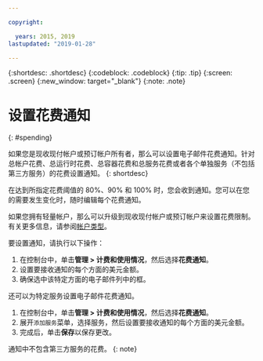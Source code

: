 ```yaml
---

copyright:

  years: 2015, 2019
lastupdated: "2019-01-28"

---
```


{:shortdesc: .shortdesc}
{:codeblock: .codeblock}
{:tip: .tip}
{:screen: .screen}
{:new_window: target="_blank"}
{:note: .note}

# 设置花费通知
{: #spending}

如果您是现收现付帐户或预订帐户所有者，那么可以设置电子邮件花费通知。针对总帐户花费、总运行时花费、总容器花费和总服务花费或者各个单独服务（不包括第三方服务）的花费设置通知。
{: shortdesc}

在达到所指定花费阈值的 80%、90% 和 100% 时，您会收到通知。您可以在您的需要发生变化时，随时编辑每个花费通知。

如果您拥有轻量帐户，那么可以升级到现收现付帐户或预订帐户来设置花费限制。有关更多信息，请参阅[帐户类型](/docs/account?topic=account-accounts)。

要设置通知，请执行以下操作：

1. 在控制台中，单击**管理 > 计费和使用情况**，然后选择**花费通知**。
2. 设置要接收通知的每个方面的美元金额。
3. 确保选中该特定方面的电子邮件列中的框。

还可以为特定服务设置电子邮件花费通知。

1. 在控制台中，单击**管理 > 计费和使用情况**，然后选择**花费通知**。
2. 展开`添加服务`菜单，选择服务，然后设置要接收通知的每个方面的美元金额。
3. 完成后，单击**保存**以保存更改。

通知中不包含第三方服务的花费。
{: note}
